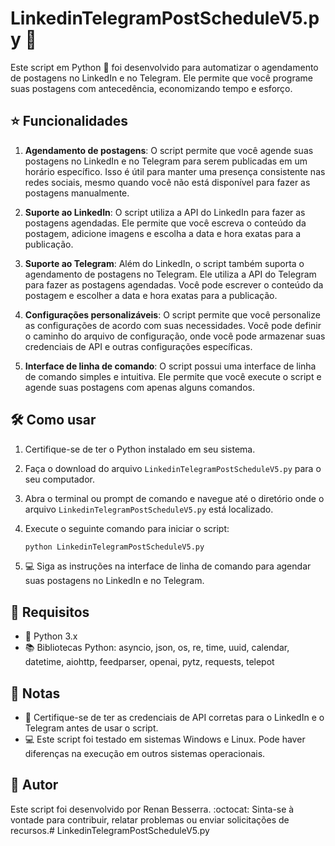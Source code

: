 # LinkedinTelegramPostScheduleV5.py :calendar:

Este script em Python :snake: foi desenvolvido para automatizar o agendamento de postagens no LinkedIn e no Telegram. Ele permite que você programe suas postagens com antecedência, economizando tempo e esforço.

## :star: Funcionalidades

1. **Agendamento de postagens**: O script permite que você agende suas postagens no LinkedIn e no Telegram para serem publicadas em um horário específico. Isso é útil para manter uma presença consistente nas redes sociais, mesmo quando você não está disponível para fazer as postagens manualmente.

2. **Suporte ao LinkedIn**: O script utiliza a API do LinkedIn para fazer as postagens agendadas. Ele permite que você escreva o conteúdo da postagem, adicione imagens e escolha a data e hora exatas para a publicação.

3. **Suporte ao Telegram**: Além do LinkedIn, o script também suporta o agendamento de postagens no Telegram. Ele utiliza a API do Telegram para fazer as postagens agendadas. Você pode escrever o conteúdo da postagem e escolher a data e hora exatas para a publicação.

4. **Configurações personalizáveis**: O script permite que você personalize as configurações de acordo com suas necessidades. Você pode definir o caminho do arquivo de configuração, onde você pode armazenar suas credenciais de API e outras configurações específicas.

5. **Interface de linha de comando**: O script possui uma interface de linha de comando simples e intuitiva. Ele permite que você execute o script e agende suas postagens com apenas alguns comandos.

## :hammer_and_wrench: Como usar

1. Certifique-se de ter o Python instalado em seu sistema.

2. Faça o download do arquivo `LinkedinTelegramPostScheduleV5.py` para o seu computador.

3. Abra o terminal ou prompt de comando e navegue até o diretório onde o arquivo `LinkedinTelegramPostScheduleV5.py` está localizado.

4. Execute o seguinte comando para iniciar o script:

   ```bash
   python LinkedinTelegramPostScheduleV5.py
   ```

5. :computer: Siga as instruções na interface de linha de comando para agendar suas postagens no LinkedIn e no Telegram.

## :page_with_curl: Requisitos

- :snake: Python 3.x
- :books: Bibliotecas Python: asyncio, json, os, re, time, uuid, calendar, datetime, aiohttp, feedparser, openai, pytz, requests, telepot

## :memo: Notas

- :key: Certifique-se de ter as credenciais de API corretas para o LinkedIn e o Telegram antes de usar o script.
- :computer: Este script foi testado em sistemas Windows e Linux. Pode haver diferenças na execução em outros sistemas operacionais.

## :bust_in_silhouette: Autor

Este script foi desenvolvido por Renan Besserra. :octocat: Sinta-se à vontade para contribuir, relatar problemas ou enviar solicitações de recursos.# LinkedinTelegramPostScheduleV5.py

